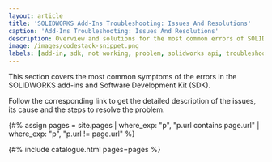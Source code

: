```yaml
---
layout: article
title: 'SOLIDWORKS Add-Ins Troubleshooting: Issues And Resolutions'
caption: 'Add-Ins Troubleshooting: Issues And Resolutions'
description: Overview and solutions for the most common errors of SOLIDWORKS add-ins and SDK
image: /images/codestack-snippet.png
labels: [add-in, sdk, not working, problem, solidworks api, troubleshooting]
---
```

This section covers the most common symptoms of the errors in the SOLIDWORKS add-ins and Software Development Kit (SDK).

Follow the corresponding link to get the detailed description of the issues, its cause and the steps to resolve the problem.

{#% assign pages = site.pages | where_exp: "p", "p.url contains page.url" | where_exp: "p", "p.url != page.url" %}

{#% include catalogue.html pages=pages %}
